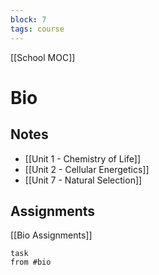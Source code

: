```yaml
---
block: 7
tags: course
---
```


[[School MOC]]
# Bio

## Notes
- [[Unit 1 - Chemistry of Life]]
- [[Unit 2 - Cellular Energetics]]
- [[Unit 7 - Natural Selection]]

## Assignments
[[Bio Assignments]]
```dataview
task
from #bio
```
